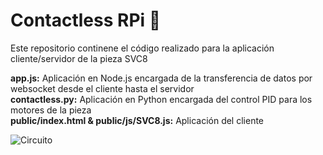 # Contactless RPi 🚀

Este repositorio continene el código realizado para la aplicación cliente/servidor de la pieza SVC8

**app.js:** Aplicación en Node.js encargada de la transferencia de datos por websocket desde el cliente hasta el servidor  
**contactless.py:** Aplicación en Python encargada del control PID para los motores de la pieza  
**public/index.html & public/js/SVC8.js:** Aplicación del cliente

![Circuito](https://i.ibb.co/M8GFq7t/Ec-CEL9d-XQAEs79-T.jpg)
